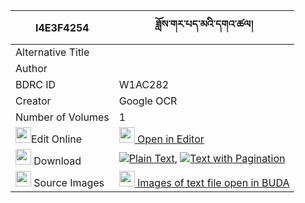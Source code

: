 |I4E3F4254|ཟློས་གར་པད་མའི་དགའ་ཚལ། 
| --- | --- 
|Alternative Title |
|Author | 
|BDRC ID | W1AC282
|Creator | Google OCR
|Number of Volumes| 1
|<img width="25" src="https://img.icons8.com/color/25/000000/edit-property.png">Edit Online| [<img width="25" src="https://avatars.githubusercontent.com/u/45091458?s=200&v=4"> Open in Editor](http://editor.openpecha.org/I4E3F4254)
|<img width="25" src="https://img.icons8.com/fluent/48/000000/download-2.png"/>  Download | [![](https://img.icons8.com/color/20/000000/txt.png)Plain Text](https://github.com/Openpecha/I4E3F4254/releases/download/v1/dogar_pema_i_gatsal_plain_I4E3F4254.zip), [![](https://img.icons8.com/color/20/000000/txt.png)Text with Pagination](https://github.com/Openpecha/I4E3F4254/releases/download/v1/dogar_pema_i_gatsal_pages_I4E3F4254.zip)
|<img width="25" src="https://img.icons8.com/plasticine/100/000000/pictures-folder.png"/>  Source Images | [<img width="25" src="https://library.bdrc.io/icons/BUDA-small.svg"> Images of text file open in BUDA](https://library.bdrc.io/show/bdr:W1AC282)